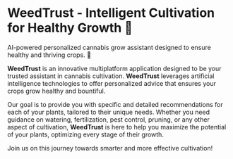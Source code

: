 # WeedTrust - Intelligent Cultivation for Healthy Growth 🌱
AI-powered personalized cannabis grow assistant designed to ensure healthy and thriving crops. 🌱

**WeedTrust** is an innovative multiplatform application designed to be your trusted assistant in cannabis cultivation. **WeedTrust** leverages artificial intelligence technologies to offer personalized advice that ensures your crops grow healthy and bountiful.

Our goal is to provide you with specific and detailed recommendations for each of your plants, tailored to their unique needs. Whether you need guidance on watering, fertilization, pest control, pruning, or any other aspect of cultivation, **WeedTrust** is here to help you maximize the potential of your plants, optimizing every stage of their growth.

Join us on this journey towards smarter and more effective cultivation!